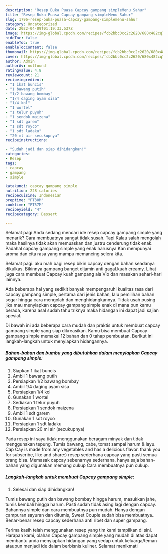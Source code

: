```yaml
---
description: "Resep Buka Puasa Capcay gampang simpleMenu Sahur"
title: "Resep Buka Puasa Capcay gampang simpleMenu Sahur"
slug: 1796-resep-buka-puasa-capcay-gampang-simplemenu-sahur
category: Uncategorized
date: 2022-04-09T01:19:33.537Z
image: https://img-global.cpcdn.com/recipes/fcb2bbc0cc2c2620/680x482cq70/capcay-gampang-simple-foto-resep-utama.jpg
hideToc: false
enableToc: true
enableTocContent: false
thumbnail: https://img-global.cpcdn.com/recipes/fcb2bbc0cc2c2620/680x482cq70/capcay-gampang-simple-foto-resep-utama.jpg
cover: https://img-global.cpcdn.com/recipes/fcb2bbc0cc2c2620/680x482cq70/capcay-gampang-simple-foto-resep-utama.jpg
author: Admin
authorAv: notfound
ratingvalue: 4.8
reviewcount: 21
recipeingredient:
- "1 ikat buncis"
- "1 bawang putih"
- "1/2 bawang bombay"
- "1/4 daging ayam sisa"
- "1/4 kol"
- "1 wortel"
- "1 telur puyuh"
- "1 sendok maizena"
- "1 sdt garem"
- "1 sdt royco"
- "1 sdt ladaku"
- "20 ml air secukupnya"
recipeinstructions:

- "Sudah jadi dan siap dihidangkan!"
categories:
- Resep
tags:
- capcay
- gampang
- simple

katakunci: capcay gampang simple 
nutrition: 228 calories
recipecuisine: Indonesian
preptime: "PT30M"
cooktime: "PT57M"
recipeyield: "4"
recipecategory: Dessert

---
```



Selamat pagi Anda sedang mencari ide resep capcay gampang simple yang menarik? Cara membuatnya sangat tidak susah. Tapi Kalau salah mengolah maka hasilnya tidak akan memuaskan dan justru cenderung tidak enak. Padahal capcay gampang simple yang enak harusnya Kan mempunyai aroma dan cita rasa yang mampu memancing selera kita.


Selamat pagi. aku mah bagi resep bikin capcay dengan bahan seadanya dikulkas. Bikinnya gampang banget dijamin anti gagal.kuah creamy. Lihat juga cara membuat Capcay kuah gampang ala Vio dan masakan sehari-hari lainnya.

Ada beberapa hal yang sedikit banyak mempengaruhi kualitas rasa dari capcay gampang simple, pertama dari jenis bahan, lalu pemilihan bahan segar hingga cara mengolah dan menghidangkannya. Tidak usah pusing jika mau menyiapkan capcay gampang simple enak di mana pun kamu berada, karena asal sudah tahu triknya maka hidangan ini dapat jadi sajian spesial.


Di bawah ini ada beberapa cara mudah dan praktis untuk membuat capcay gampang simple yang siap dikreasikan. Kamu bisa membuat Capcay gampang simple memakai 12 bahan dan 0 tahap pembuatan. Berikut ini langkah-langkah untuk menyiapkan hidangannya.

<!--inarticleads1-->

##### Bahan-bahan dan bumbu yang dibutuhkan dalam menyiapkan Capcay gampang simple:

1. Siapkan 1 ikat buncis
1. Ambil 1 bawang putih
1. Persiapkan 1/2 bawang bombay
1. Ambil 1/4 daging ayam sisa
1. Persiapkan 1/4 kol
1. Gunakan 1 wortel
1. Sediakan 1 telur puyuh
1. Persiapkan 1 sendok maizena
1. Ambil 1 sdt garem
1. Gunakan 1 sdt royco
1. Persiapkan 1 sdt ladaku
1. Persiapkan 20 ml air (secukupnya)


Pada resep ini saya tidak menggunakan beragam minyak dan tidak menggunakan tepung. Tumis bawang, cabe, tomat sampai harum &amp; layu. Cap Cay is made from any vegetables and has a delicious flavor. thank you for subscribe, like and share:) resep sederhana capcay yang pasti semua orang bisa. Memasak capcay sebenarnya sederhana, hanya saja bahan-bahan yang digunakan memang cukup Cara membuatnya pun cukup. 

<!--inarticleads2-->

##### Langkah-langkah untuk membuat Capcay gampang simple:


1. Selesai dan siap dihidangkan!

Tumis bawang putih dan bawang bombay hingga harum, masukkan jahe, tumis kembali hingga harum. Pasti sudah tidak asing lagi dengan capcay. Bahannya simple dan cara membuatnya pun mudah. Hanya dengan campuran sayuran dan ditumis, Sweet Couple sudah bisa membuatnya.. Benar-benar resep capcay sederhana anti ribet dan super gampang. 

Terima kasih telah menggunakan resep yang tim kami tampilkan di sini. Harapan kami, olahan Capcay gampang simple yang mudah di atas dapat membantu anda menyiapkan hidangan yang sedap untuk keluarga/teman ataupun menjadi ide dalam berbisnis kuliner. Selamat menikmati
